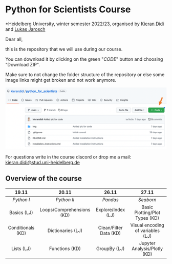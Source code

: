 # Python for Scientists Course

*Heidelberg University, winter semester 2022/23, organised by [Kieran Didi](https://github.com/kierandidi) and [Lukas Jarosch](https://github.com/ljarosch)

Dear all, 

this is the repository that we will use during our course. 

You can download it by clicking on the green "_CODE_" button and choosing "Download ZIP".

Make sure to not change the folder structure of the repository or else some image links might get broken and not work anymore.

<div>
<img src="img/explanation_download.png" width="700"/>
</div>

For questions write in the course discord or drop me a mail: kieran.didi@stud.uni-heidelberg.de

## Overview of the course

**19.11**|**20.11**|**26.11**|**27.11**
:-----:|:-----:|:-----:|:-----:
*Python I*|*Python II*|*Pandas*|*Seaborn*
Basics (LJ)|Loops/Comprehensions (KD)|Explore/Index (LJ)|Basic Plotting/Plot Types (KD)
Conditionals (KD)|Dictionaries (LJ)|Clean/Filter Data (KD)|Visual encoding of variables (LJ)
Lists (LJ)|Functions (KD)|GroupBy (LJ)|Jupyter Analysis/Plotly (KD)
